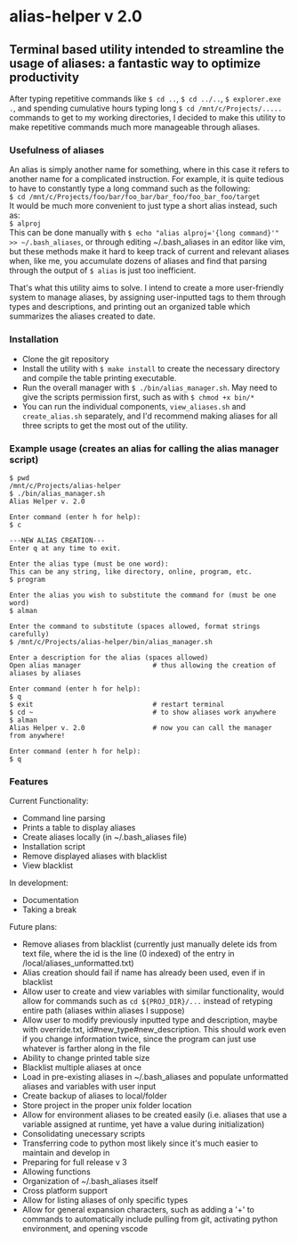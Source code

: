 # alias-helper v 2.0

## Terminal based utility intended to streamline the usage of aliases: a fantastic way to optimize productivity

After typing repetitive commands like `$ cd ..`, `$ cd ../..`, `$ explorer.exe .`, and spending cumulative hours typing long `$ cd /mnt/c/Projects/.....` commands to get to my working directories, I decided to make this utility to make repetitive commands much more manageable through aliases.

### Usefulness of aliases

An alias is simply another name for something, where in this case it refers to another name for a complicated instruction. For example, it is quite tedious to have to constantly type a long command such as the following:  
`$ cd /mnt/c/Projects/foo/bar/foo_bar/bar_foo/foo_bar_foo/target`  
It would be much more convenient to just type a short alias instead, such as:  
`$ alproj`  
This can be done manually with `$ echo "alias alproj='{long command}'" >> ~/.bash_aliases`, or through editing ~/.bash_aliases in an editor like vim, but these methods make it hard to keep track of current and relevant aliases when, like me, you accumulate dozens of aliases and find that parsing through the output of `$ alias` is just too inefficient.

That's what this utility aims to solve. I intend to create a more user-friendly system to manage aliases, by assigning user-inputted tags to them through types and descriptions, and printing out an organized table which summarizes the aliases created to date.

### Installation

- Clone the git repository
- Install the utility with `$ make install` to create the necessary directory and compile the table printing executable.
- Run the overall manager with `$ ./bin/alias_manager.sh`. May need to give the scripts permission first, such as with `$ chmod +x bin/*`
- You can run the individual components, `view_aliases.sh` and `create_alias.sh` separately, and I'd recommend making aliases for all three scripts to get the most out of the utility.

### Example usage (creates an alias for calling the alias manager script)

``` none
$ pwd
/mnt/c/Projects/alias-helper
$ ./bin/alias_manager.sh
Alias Helper v. 2.0

Enter command (enter h for help):
$ c

---NEW ALIAS CREATION---
Enter q at any time to exit.

Enter the alias type (must be one word):
This can be any string, like directory, online, program, etc.
$ program

Enter the alias you wish to substitute the command for (must be one word)
$ alman

Enter the command to substitute (spaces allowed, format strings carefully)
$ /mnt/c/Projects/alias-helper/bin/alias_manager.sh

Enter a description for the alias (spaces allowed)
Open alias manager                  # thus allowing the creation of aliases by aliases

Enter command (enter h for help):
$ q
$ exit                              # restart terminal
$ cd ~                              # to show aliases work anywhere
$ alman
Alias Helper v. 2.0                 # now you can call the manager from anywhere!

Enter command (enter h for help):
$ q
```

### Features

Current Functionality:

- Command line parsing
- Prints a table to display aliases
- Create aliases locally (in ~/.bash_aliases file)
- Installation script
- Remove displayed aliases with blacklist
- View blacklist

In development:

- Documentation
- Taking a break

Future plans:

- Remove aliases from blacklist (currently just manually delete ids from text file, where the id is the line (0 indexed) of the entry in /local/aliases_unformatted.txt)
- Alias creation should fail if name has already been used, even if in blacklist
- Allow user to create and view variables with similar functionality, would allow for commands such as `cd ${PROJ_DIR}/...` instead of retyping entire path (aliases within aliases I suppose)
- Allow user to modify previously inputted type and description, maybe with override.txt, id#new_type#new_description. This should work even if you change information twice, since the program can just use whatever is farther along in the file
- Ability to change printed table size
- Blacklist multiple aliases at once
- Load in pre-existing aliases in ~/.bash_aliases and populate unformatted aliases and variables with user input
- Create backup of aliases to local/folder
- Store project in the proper unix folder location
- Allow for environment aliases to be created easily (i.e. aliases that use a variable assigned at runtime, yet have a value during initialization)
- Consolidating unecessary scripts
- Transferring code to python most likely since it's much easier to maintain and develop in
- Preparing for full release v 3
- Allowing functions
- Organization of ~/.bash_aliases itself
- Cross platform support
- Allow for listing aliases of only specific types
- Allow for general expansion characters, such as adding a '+' to commands to automatically include pulling from git, activating python environment, and opening vscode
